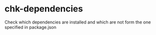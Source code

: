 # chk-dependencies

Check which dependencies are installed and which are not form the one specified in package.json
